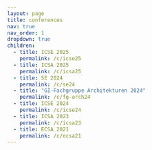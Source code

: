 ```yaml
---
layout: page
title: conferences
nav: true
nav_order: 1
dropdown: true
children:
  - title: ICSE 2025
    permalink: /c/icse25
  - title: ICSA 2025
    permalink: /c/icsa25
  - title: SE 2024
    permalink: /c/se24
  - title: "GI-Fachgruppe Architekturen 2024"
    permalink: /c/fg-arch24
  - title: ICSE 2024
    permalink: /c/icse24
  - title: ICSA 2023
    permalink: /c/icsa23
  - title: ECSA 2021
    permalink: /c/ecsa21
---
```

